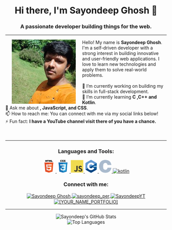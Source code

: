 <h1 align="center">Hi there, I'm Sayondeep Ghosh 👋</h1>
<h3 align="center">A passionate developer building things for the web.</h3>

<!-- You can optionally create a banner image (1200x400px) and place it here -->
<!-- <p align="center">
  <img src="[YOUR_BANNER_IMAGE_URL]" alt="Banner">
</p> -->

---

<!-- About Me Section -->
<!-- The hspace attribute adds a little space between the image and the text -->
<p align="left"> <img src="366058700_839903791092334_2153271355011123592_n.jpg" alt="Sayondeep Ghosh" align="left" width="200" hspace="20"/>
Hello! My name is <b>Sayondeep Ghosh</b>. I'm a self-driven developer with a strong interest in building innovative and user-friendly web applications. I love to learn new technologies and apply them to solve real-world problems.
<br><br>
🔭 I’m currently working on building my skills in full-stack development.
<br>
🌱 I’m currently learning <b>C ,C++ and Kotlin</b>.
<br>
💬 Ask me about <b>, JavaScript, and CSS</b>.
<br>
📫 How to reach me: You can connect with me via my social links below!
<br>
⚡ Fun fact: <b>I have a YouTube channel visit there of you have a chance.</b>
</p>

<br clear="left"/> <!-- This clears the floating image -->

---

<h3 align="center">Languages and Tools:</h3>
<p align="center">
  <a href="https://www.w3.org/html/" target="_blank" rel="noreferrer"> 
    <img src="https://raw.githubusercontent.com/devicons/devicon/master/icons/html5/html5-original-wordmark.svg" alt="html5" width="40" height="40"/> 
  </a> 
  <a href="https://www.w3css.com/" target="_blank" rel="noreferrer"> 
    <img src="https://raw.githubusercontent.com/devicons/devicon/master/icons/css3/css3-original-wordmark.svg" alt="css3" width="40" height="40"/> 
  </a> 
  <a href="https://developer.mozilla.org/en-US/docs/Web/JavaScript" target="_blank" rel="noreferrer"> 
    <img src="https://raw.githubusercontent.com/devicons/devicon/master/icons/javascript/javascript-original.svg" alt="javascript" width="40" height="40"/> 
  </a> 
  <a href="https://isocpp.org/" target="_blank" rel="noreferrer"> 
    <img src="https://raw.githubusercontent.com/devicons/devicon/master/icons/cplusplus/cplusplus-original.svg" alt="cplusplus" width="40" height="40"/> 
  </a>
  <a href="https://www.cprogramming.com/" target="_blank" rel="noreferrer"> 
    <img src="https://raw.githubusercontent.com/devicons/devicon/master/icons/c/c-original.svg" alt="c" width="40" height="40"/> 
  </a>
  <a href="https://kotlinlang.org" target="_blank" rel="noreferrer"> 
    <img src="https://www.vectorlogo.zone/logos/kotlinlang/kotlinlang-icon.svg" alt="kotlin" width="40" height="40"/> 
  </a>
</p>

<h3 align="center">Connect with me:</h3>
<p align="center">
  <a href="www.linkedin.com/in/sayondeep-ghosh-693245319" target="blank">
    <img align="center" src="https://raw.githubusercontent.com/rahuldkjain/github-profile-readme-generator/master/src/images/icons/Social/linked-in-alt.svg" alt="Sayondeep Ghosh" height="30" width="40" />
  </a>
  <a href="https://www.instagram.com/sayondeep_per/" target="blank">
    <img align="center" src="https://raw.githubusercontent.com/rahuldkjain/github-profile-readme-generator/master/src/images/icons/Social/instagram.svg" alt="sayondeep_per" height="30" width="40" />
     </a>
  <a href="https://www.youtube.com/@SayondeepYT" target="blank">
    <img align="center" src="https://raw.githubusercontent.com/rahuldkjain/github-profile-readme-generator/master/src/images/icons/Social/youtube.svg" alt="SayondeepYT" height="30" width="40" />
  </a>
  <a href="[YOUR_PORTFOLIO_WEBSITE_URL]" target="blank">
    <img align="center" src="https://raw.githubusercontent.com/rahuldkjain/github-profile-readme-generator/master/src/images/icons/Social/browser.svg" alt="[YOUR_NAME_PORTFOLIO]" height="30" width="40" />
  </a>
</p>

---

<p align="center">
  <img src="https://github-readme-stats.vercel.app/api?username=SayondeepYT&show_icons=true&theme=dracula&include_all_commits=true&count_private=true" alt="Sayondeep's GitHub Stats" />
  <br/>
  <img src="https://github-readme-stats.vercel.app/api/top-langs/?username=SayondeepYT&layout=compact&langs_count=8&theme=dracula" alt="Top Languages" />
</p>
